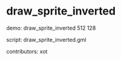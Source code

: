 draw_sprite_inverted
====================

demo: draw_sprite_inverted 512 128

script: draw_sprite_inverted.gml

contributors: xot
